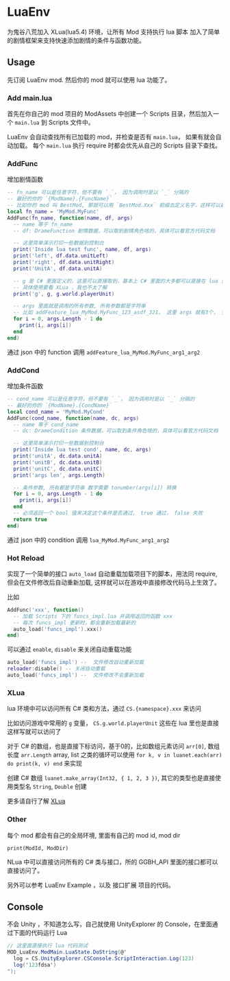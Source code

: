 LuaEnv
=======

为鬼谷八荒加入 XLua(lua5.4) 环境，让所有 Mod 支持执行 lua 脚本
加入了简单的剧情框架来支持快速添加剧情的条件与函数功能。


## Usage

先订阅 LuaEnv mod. 然后你的 mod 就可以使用 lua 功能了。

### Add main.lua

首先在你自己的 mod 项目的 ModAssets 中创建一个 Scripts 目录，然后加入一个 `main.lua` 到 Scripts 文件中。

LuaEnv 会自动查找所有已加载的 mod，并检查是否有 `main.lua`， 如果有就会自动加载。
每个 `main.lua` 执行 require 时都会优先从自己的 Scripts 目录下查找。


### AddFunc

增加剧情函数

```lua
-- fn_name 可以是任意字符，但不要有 `_`， 因为调用时是以 `_` 分隔的
-- 最好的你的 `{ModName}.{FuncName}`
-- 比如你的 mod 叫 BestMod, 那就可以用 `BestMod.Xxx` 前缀去定义名字，这样可以避免和别人的 mod 冲突
local fn_name = 'MyMod.MyFunc'
AddFunc(fn_name, function(name, df, args)
  -- name 等于 fn_name
  -- df: DrameFunction 剧情数据，可以取到剧情角色啥的，具体可以看官方代码文档

  -- 这里简单演示打印一些数据到控制台
  print('Inside lua test func', name, df, args)
  print('left', df.data.unitLeft)
  print('right', df.data.unitRight)
  print('UnitA', df.data.unitA)

  -- g 是 C# 里面定义的，这里可以直接取到，基本上 C# 里面的大多都可以直接在 lua 里调用和实现了
  -- 具体使用要看 XLua ，我也不太了解
  print('g', g, g.world.playerUnit)

  -- args 里面就是调用的所有参数, 所有参数都是字符串
  -- 比如 addFeature_lua_MyMod.MyFunc_123_asdf_321， 这里 args 就有3个， 分别是 123， asdf, 321
  for i = 0, args.Length - 1 do
    print(i, args[i])
  end
end)
```

通过 json 中的 function 调用 `addFeature_lua_MyMod.MyFunc_arg1_arg2`


### AddCond

增加条件函数

```lua
-- cond_name 可以是任意字符，但不要有 `_`， 因为调用时是以 `_` 分隔的
-- 最好的你的 `{ModName}.{CondName}`
local cond_name = 'MyMod.MyCond'
AddFunc(cond_name, function(name, dc, args)
  -- name 等于 cond_name
  -- dc: DrameCondition 条件数据，可以取到条件角色啥的，具体可以看官方代码文档

  -- 这里简单演示打印一些数据到控制台
  print('Inside lua test cond', name, dc, args)
  print('unitA', dc.data.unitA)
  print('unitB', dc.data.unitB)
  print('unitC', dc.data.unitC)
  print('args len', args.Length)

  -- 条件参数, 所有都是字符串 数字需要 tonumber(args[i]) 转换
  for i = 0, args.Length - 1 do
    print(i, args[i])
  end
  -- 必须返回一个 bool 值来决定这个条件是否通过， true 通过， false 失败
  return true
end)
```

通过 json 中的 condition 调用 `lua_MyMod.MyFunc_arg1_arg2`

### Hot Reload

实现了一个简单的接口 `auto_load` 自动重载加载项目下的脚本，用法同 require, 但会在文件修改后自动重新加载, 这样就可以在游戏中直接修改代码马上生效了。

比如

```lua
AddFunc('xxx', function()
  -- 加载 Scripts 下的 funcs_impl.lua 并调用返回的函数 xxx
  -- 每次 funcs_impl 更新时，都会重新加载最新的
  auto_load('funcs_impl').xxx()
end)
```

可以通过 `enable`, `disable` 来关闭自动重载功能

```lua
auto_load('funcs_impl') --  文件修改自动重新加载
reloader:disable() -- 关闭自动重载
auto_load('funcs_impl') --  文件修改不会重新加载
```

### XLua

lua 环境中可以访问所有 C# 类和方法，通过 `CS.{namespace}.xxx` 来访问

比如访问游戏中常用的 `g` 变量， `CS.g.world.playerUnit` 这些在 lua 里也是直接这样写就可以访问了

对于 C# 的数组，也是直接下标访问，基于0的，比如数组元素访问 `arr[0]`, 数组长度 `arr.Length`
array, list 之类的循环可以使用 `for k, v in luanet.each(arr) do print(k, v) end` 来实现

创建 C# 数组 `luanet.make_array(Int32, { 1, 2, 3 })`, 其它的类型也是直接使用类型名 `String`, `Double` 创建

更多请自行了解 [XLua](https://github.com/Tencent/xLua)

### Other

每个 mod 都会有自己的全局环境, 里面有自己的 mod id, mod dir

```
print(ModId, ModDir)
```

NLua 中可以直接访问所有的 C# 类与接口，所的 GGBH_API 里面的接口都可以直接访问了。

另外可以参考 LuaEnv Example ，以及 接口扩展 项目的代码。


## Console

不会 Unity ，不知道怎么写，自己就使用 UnityExplorer 的 Console，在里面通过下面的代码运行 Lua

```C#
// 这里面直接执行 lua 代码测试
MOD_LuaEnv.ModMain.LuaState.DoString(@"
  log = CS.UnityExplorer.CSConsole.ScriptInteraction.Log(123)
  log('123fdsa')
");
```